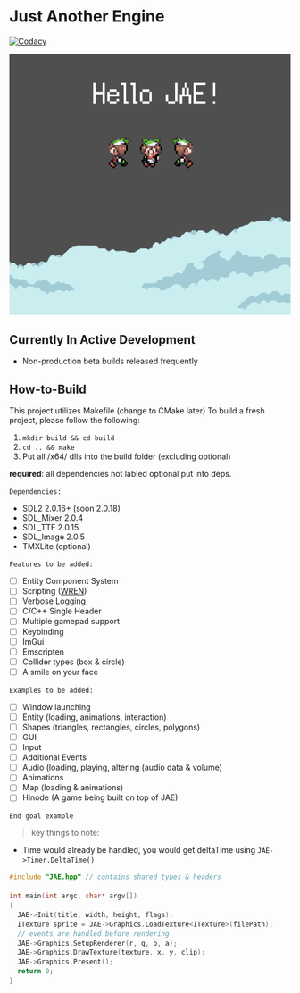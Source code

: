
# Just Another Engine

[![Codacy](https://app.codacy.com/project/badge/Grade/67346cc33a5e479495c5f9d87cd29cde)](https://www.codacy.com/gh/inohime/JAE/dashboard?utm_source=github.com&amp;utm_medium=referral&amp;utm_content=inohime/JAE&amp;utm_campaign=Badge_Grade)

![Example Image](example/assets/JAE_Test_Image.png)

## Currently In Active Development
  - Non-production beta builds released frequently

## How-to-Build
  This project utilizes Makefile (change to CMake later)
  To build a fresh project, please follow the following:
  1. `mkdir build && cd build`
  2. `cd .. && make`
  3. Put all /x64/ dlls into the build folder (excluding optional)
  
  **required**: all dependencies not labled optional put into deps.
  

`Dependencies:`
  - SDL2 2.0.16+ (soon 2.0.18)
  - SDL_Mixer 2.0.4
  - SDL_TTF 2.0.15
  - SDL_Image 2.0.5
  - TMXLite (optional)

`Features to be added:`
  - [ ] Entity Component System
  - [ ] Scripting ([WREN](https://www.wren.io))
  - [ ] Verbose Logging
  - [ ] C/C++ Single Header
  - [ ] Multiple gamepad support
  - [ ] Keybinding 
  - [ ] ImGui
  - [ ] Emscripten
  - [ ] Collider types (box & circle)
  - [ ] A smile on your face

`Examples to be added:`
  - [ ] Window launching
  - [ ] Entity (loading, animations, interaction)
  - [ ] Shapes (triangles, rectangles, circles, polygons)
  - [ ] GUI 
  - [ ] Input 
  - [ ] Additional Events
  - [ ] Audio (loading, playing, altering (audio data & volume) 
  - [ ] Animations
  - [ ] Map (loading & animations)
  - [ ] Hinode (A game being built on top of JAE)

`End goal example`
 > key things to note:
  - Time would already be handled, you would get deltaTime using `JAE->Timer.DeltaTime()`
```c++
#include "JAE.hpp" // contains shared types & headers

int main(int argc, char* argv[]) 
{
  JAE->Init(title, width, height, flags);
  ITexture sprite = JAE->Graphics.LoadTexture<ITexture>(filePath);
  // events are handled before rendering
  JAE->Graphics.SetupRenderer(r, g, b, a);
  JAE->Graphics.DrawTexture(texture, x, y, clip);
  JAE->Graphics.Present();
  return 0;
}
```
